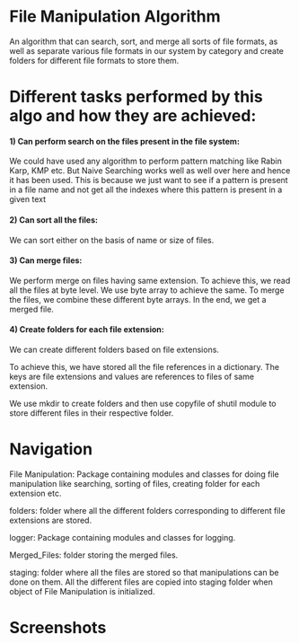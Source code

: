 
# File Manipulation Algorithm


An algorithm that can search, sort, and merge all sorts of file formats, as well as separate various file formats in our system by category and create folders for different file formats to store them.

# Different tasks performed by this algo and how they are achieved:

#### 1) Can perform search on the files present in the file system:
We could have used any algorithm to perform pattern matching like Rabin Karp, KMP etc.
But Naive Searching works well as well over here and hence it has been used.
This is because we just want to see if a pattern is present in a file name and not get all the indexes
where this pattern is present in a given text

#### 2) Can sort all the files:

We can sort either on the basis of name or size of files.

#### 3) Can merge files:

We perform merge on files having same extension. 
To achieve this, we read all the files at byte level. We use byte array to achieve the same.
To merge the files, we combine these different byte arrays. In the end, we get a merged file.

#### 4) Create folders for each file extension:

We can create different folders based on file extensions. 

To achieve this, we have stored all the file references in a dictionary.
The keys are file extensions and values are references to files of same extension.

We use mkdir to create folders and then use copyfile of shutil module to store different files in their respective folder.


# Navigation

File Manipulation: Package containing modules and classes for doing file manipulation like searching, sorting of files, creating folder for each extension etc.


folders: folder where all the different folders corresponding to different file extensions are stored.


logger: Package containing modules and classes for logging.


Merged_Files: folder storing the merged files.


staging: folder where all the files are stored so that manipulations can be done on them.
All the different files are copied into staging folder when object of File Manipulation is initialized.

# Screenshots







